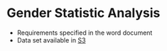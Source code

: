 # Gender Statistic Analysis
+ Requirements specified in the word document
+ Data set available in [S3](https://s3.amazonaws.com/hadoop-dataset/genter-stats-data.zip)